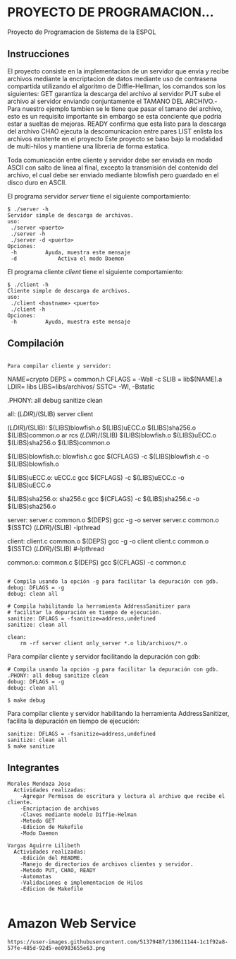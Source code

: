 # PROYECTO DE PROGRAMACION...
Proyecto de Programacion de Sistema de la ESPOL

## Instrucciones
El proyecto consiste en la implementacion de un servidor que envia y recibe archivos mediante la encriptacion de datos mediante uso de contrasena compartida utilizando el algoritmo de Diffie-Hellman, los comandos son los siguientes:
GET <nombreArchivo> garantiza la descarga del archivo al servidor
PUT <nombreArchivo> <longitudArchivo> sube el archivo al servidor enviando conjuntamente el TAMANO DEL ARCHIVO.- Para nuestro ejemplo tambien se le tiene que pasar el tamano del archivo, esto es un requisito importante sin embargo se esta conciente que podria estar a sueltas de mejoras.
READY confirma que esta listo para la descarga del archivo
CHAO ejecuta la descomunicacion entre pares
LIST enlista los archivos existente en el proyecto
Este proyecto se baso bajo la modalidad de multi-hilos y mantiene una libreria de forma estatica.

Toda comunicación entre cliente y servidor debe ser enviada en modo ASCII con salto de línea al final, excepto la transmisión del contenido del archivo, el cual debe ser enviado mediante blowfish pero guardado en el disco duro en ASCII.

El programa servidor *server* tiene el siguiente comportamiento:
```
$ ./server -h
Servidor simple de descarga de archivos.
uso:
 ./server <puerto>
 ./server -h
 ./server -d <puerto>
Opciones:
 -h			Ayuda, muestra este mensaje
 -d 			Activa el modo Daemon
```

El programa cliente *client* tiene el siguiente comportamiento:
```
$ ./client -h
Cliente simple de descarga de archivos.
uso:
 ./client <hostname> <puerto>
 ./client -h
Opciones:
 -h			Ayuda, muestra este mensaje
```



## Compilación

```

Para compilar cliente y servidor:
```
NAME=crypto
DEPS = common.h
CFLAGS = -Wall -c
SLIB = lib$(NAME).a
LDIR= libs
LIBS=libs/archivos/
SSTC= -Wl, -Bstatic

.PHONY: all debug sanitize clean

all: $(LDIR)/$(SLIB) server client

$(LDIR)/$(SLIB): $(LIBS)blowfish.o $(LIBS)uECC.o $(LIBS)sha256.o $(LIBS)common.o
	ar rcs $(LDIR)/$(SLIB) $(LIBS)blowfish.o $(LIBS)uECC.o $(LIBS)sha256.o $(LIBS)common.o

$(LIBS)blowfish.o: blowfish.c
	gcc $(CFLAGS) -c $(LIBS)blowfish.c -o $(LIBS)blowfish.o

$(LIBS)uECC.o: uECC.c
	gcc $(CFLAGS) -c $(LIBS)uECC.c -o $(LIBS)uECC.o

$(LIBS)sha256.o: sha256.c
	gcc $(CFLAGS) -c $(LIBS)sha256.c -o $(LIBS)sha256.o 
 
server: server.c common.o  $(DEPS) 
	gcc  -g -o server server.c  common.o $(SSTC) $(LDIR)/$(SLIB)  -lpthread

client: client.c common.o $(DEPS)
	gcc  -g -o client client.c  common.o $(SSTC) $(LDIR)/$(SLIB)  #-lpthread

common.o: common.c $(DEPS)
	gcc $(CFLAGS) -c common.c

```

# Compila usando la opción -g para facilitar la depuración con gdb.
debug: DFLAGS = -g
debug: clean all

# Compila habilitando la herramienta AddressSanitizer para
# facilitar la depuración en tiempo de ejecución.
sanitize: DFLAGS = -fsanitize=address,undefined
sanitize: clean all

clean:
	rm -rf server client only_server *.o lib/archivos/*.o 
```
Para compilar cliente y servidor facilitando la depuración con gdb:
```
# Compila usando la opción -g para facilitar la depuración con gdb.
.PHONY: all debug sanitize clean
debug: DFLAGS = -g
debug: clean all

$ make debug
```
Para compilar cliente y servidor habilitando la herramienta AddressSanitizer, facilita la depuración en tiempo de ejecución:
```
sanitize: DFLAGS = -fsanitize=address,undefined
sanitize: clean all
$ make sanitize
```
## Integrantes

```
Morales Mendoza Jose
  Actividades realizadas:
	-Agregar Permisos de escritura y lectura al archivo que recibe el cliente.
	-Encriptacion de archivos
	-Claves mediante modelo Diffie-Helman
	-Metodo GET
	-Edicion de Makefile
	-Modo Daemon
```

```
Vargas Aguirre Lilibeth
  Actividades realizadas:
	-Edición del README.
	-Manejo de directorios de archivos clientes y servidor.
	-Metodo PUT, CHAO, READY
	-Automatas
	-Validaciones e implementacion de Hilos
	-Edicion de Makefile
	
```
# Amazon Web Service 
	https://user-images.githubusercontent.com/51379487/130611144-1c1f92a8-57fe-485d-92d5-ee0983655e63.png

